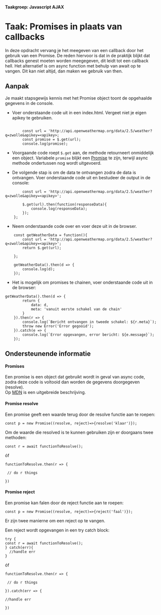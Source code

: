 **Taakgroep: Javascript AJAX**

# Taak: Promises in plaats van callbacks

In deze opdracht vervang je het meegeven van een callback door het gebruik van een Promise. De reden hiervoor is dat in de praktijk blijkt dat callbacks genest moeten worden meegegeven, dit leidt tot een callback hell. Het alternatief is om async function met behulp van await op te vangen. Dit kan niet altijd, dan maken we gebruik van then.

## Aanpak

Je maakt stapsgewijs kennis met het Promise object toont de opgehaalde gegevens in de console.

-   Voer onderstaande code uit in een index.html. Vergeet niet je eigen apikey te gebruiken.

```

        const url = 'http://api.openweathermap.org/data/2.5/weather?q=zwolle&apikey=<apikey>;
        const promise = $.get(url);
        console.log(promise);
```

-   Voorgaande code roept `$.get` aan, de methode retourneert onmiddelijk een object. Variabele `promise` blijkt een [Promise](#promises) te zijn, terwijl async methode ondertussen nog wordt uitgevoerd.
    
-   De volgende stap is om de data te ontvangen zodra de data is ontvangen. Voer onderstaande code uit en bestudeer de output in de console:
    

```
        const url = 'http://api.openweathermap.org/data/2.5/weather?q=zwolle&apikey=<apikey>';

        $.get(url).then(function(responseData){
            console.log(responseData);
        });
    };
```

-   Neem onderstaande code over en voer deze uit in de browser.

```
    const getWeatherData = function(){
        const url = 'http://api.openweathermap.org/data/2.5/weather?q=zwolle&apikey=<apikey>';
        return $.get(url);

    };

    getWeatherData().then(d => {
        console.log(d);
    });
```

-   Het is mogelijk om promises te chainen, voer onderstaande code uit in de browser:

```
getWeatherData().then(d => {
        return {
            data: d,
            meta: 'vanuit eerste schakel van de chain'
        }
    }).then(r => {
        console.log(`Bericht ontvangen in tweede schakel: ${r.meta}`);
        throw new Error('Error gegooid');
    }).catch(e => {
        console.log(`Error opgevangen, error bericht: ${e.message}`);
    });
```

## Ondersteunende informatie

#### Promises

Een promise is een object dat gebruikt wordt in geval van async code, zodra deze code is voltooid dan worden de gegevens doorgegeven (resolve).  
Op [MDN](https://developer.mozilla.org/nl/docs/Web/JavaScript/Reference/Global_Objects/Promise) is een uitgebreide beschrijving.

#### Promise resolve

Een promise geeft een waarde terug door de resolve functie aan te roepen:

```
const p = new Promise((resolve, reject)=>{resolve('klaar')});
```

Om de waarde die resolved is te kunnen gebruiken zijn er doorgaans twee methoden:

`const r = await functionToResolve();`

óf

```
functionToResolve.then(r => {

 // do r things

})
```

#### Promise reject

Een promise kan falen door de reject functie aan te roepen:

```
const p = new Promise((resolve, reject)=>{reject('faal')});
```

Er zijn twee manierne om een reject op te vangen.

Een reject wordt opgevangen in een try catch block:

```
try {
const r = await functionToResolve(); 
} catch(err){
  //handle err
}
```

óf

```
functionToResolve.then(r => {

 // do r things

}).catch(err => {

//handle err

})
```